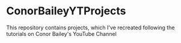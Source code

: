 # ConorBaileyYTProjects

This repository contains projects, which I've recreated following the tutorials on Conor Bailey's YouTube Channel
